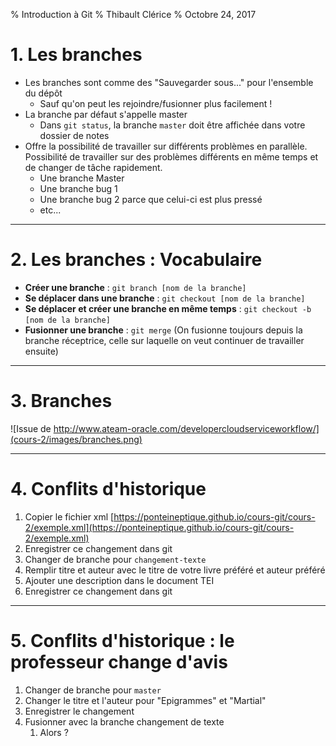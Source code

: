 % Introduction à Git
% Thibault Clérice
% Octobre 24, 2017

# 1. Les branches

- Les branches sont comme des "Sauvegarder sous..." pour l'ensemble du dépôt
	- Sauf qu'on peut les rejoindre/fusionner plus facilement !
- La branche par défaut s'appelle master
	- Dans `git status`, la branche `master` doit être affichée dans votre dossier de notes
- Offre la possibilité de travailler sur différents problèmes en parallèle. Possibilité de travailler sur des problèmes différents en même temps et de changer de tâche rapidement.
	- Une branche Master
	- Une branche bug 1
	- Une branche bug 2 parce que celui-ci est plus pressé
	- etc...

---

# 2. Les branches : Vocabulaire

- **Créer une branche** : `git branch [nom de la branche]`
- **Se déplacer dans une branche** : `git checkout [nom de la branche]`
- **Se déplacer et créer une branche en même temps** : `git checkout -b [nom de la branche]`
- **Fusionner une branche** : `git merge` (On fusionne toujours depuis la branche réceptrice, celle sur laquelle on veut continuer de travailler ensuite)

---

# 3. Branches

![Issue de http://www.ateam-oracle.com/developercloudserviceworkflow/](cours-2/images/branches.png)

---

# 4. Conflits d'historique

1. Copier le fichier xml  [https://ponteineptique.github.io/cours-git/cours-2/exemple.xml](https://ponteineptique.github.io/cours-git/cours-2/exemple.xml)
2. Enregistrer ce changement dans git
3. Changer de branche pour `changement-texte`
4. Remplir titre et auteur avec le titre de votre livre préféré et auteur préféré
5. Ajouter une description dans le document TEI
2. Enregistrer ce changement dans git

---

# 5.  Conflits d'historique : le professeur change d'avis 

1. Changer de branche pour `master`
2. Changer le titre et l'auteur pour "Epigrammes" et "Martial"
3. Enregistrer le changement
4. Fusionner avec la branche changement de texte
	1. Alors ?
